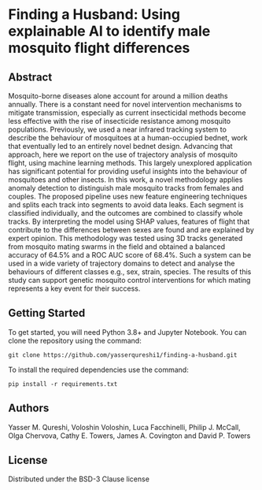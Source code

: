 # Finding a Husband: Using explainable AI to identify male mosquito flight differences

## Abstract
Mosquito-borne diseases alone account for around a million deaths annually. There is a constant need for novel intervention mechanisms to mitigate transmission, especially as current insecticidal methods become less effective with the rise of insecticide resistance among mosquito populations. Previously, we used a near infrared tracking system to describe the behaviour of mosquitoes at a human-occupied bednet, work that eventually led to an entirely novel bednet design. Advancing that approach, here we report on the use of trajectory analysis of mosquito flight, using machine learning methods. This largely unexplored application has significant potential for providing useful insights into the behaviour of mosquitoes and other insects. In this work, a novel methodology applies anomaly detection to distinguish male mosquito tracks from females and couples. The proposed pipeline uses new feature engineering techniques and splits each track into segments to avoid data leaks. Each segment is classified individually, and the outcomes are combined to classify whole tracks. By interpreting the model using SHAP values, features of flight that contribute to the differences between sexes are found and are explained by expert opinion. This methodology was tested using 3D tracks generated from mosquito mating swarms in the field and obtained a balanced accuracy of 64.5% and a ROC AUC score of 68.4%. Such a system can be used in a wide variety of trajectory domains to detect and analyse the behaviours of different classes e.g., sex, strain, species. The results of this study can support genetic mosquito control interventions for which mating represents a key event for their success.

## Getting Started

To get started, you will need Python 3.8+ and Jupyter Notebook. You can clone the repository using the command:
```
git clone https://github.com/yasserqureshi1/finding-a-husband.git
```

To install the required dependencies use the command:
```
pip install -r requirements.txt
```


## Authors

Yasser M. Qureshi, Voloshin Voloshin, Luca Facchinelli, Philip J. McCall, Olga Chervova, Cathy E. Towers, James A. Covington and David P. Towers

## License

Distributed under the BSD-3 Clause license